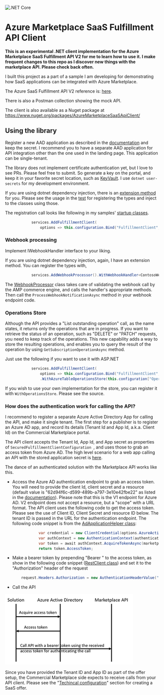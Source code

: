 ![.NET Core](https://github.com/Ercenk/AzureMarketplaceSaaSApiClient/workflows/.NET%20Core/badge.svg)

# Azure Marketplace SaaS Fulfillment API Client

**This is an experimental .NET client implementation for the Azure Marketplace SaaS Fulfillment API V2 for me to learn how to use it. I make frequent changes to this repo as I discover new things with the marketplace API. Please check back often.**

I built this project as a part of a sample I am developing for demonstrating how SaaS applications can be integrated with Azure Marketplace.

The Azure SaaS Fulfillment API V2 reference is: [here](https://docs.microsoft.com/en-us/azure/marketplace/cloud-partner-portal/saas-app/cpp-saas-fulfillment-api-v2#update-a-subscription).

There is also a Postman collection showing the mock API.

The client is also available as a Nuget package at https://www.nuget.org/packages/AzureMarketplaceSaaSApiClient/

## Using the library

Register a new AAD application as described in the [documentation](https://docs.microsoft.com/en-us/azure/active-directory/develop/scenario-web-app-call-api-app-registration) and keep the secret. I recommend you to have a separate AAD application for API integration other than the one used in the landing page. This application can be single-tenant.

The library does not implement certificate authentication yet, but I love to see PRs. Please feel free to submit. So generate a key on the portal, and keep it in your favorite secret location, such as [KeyVault](https://docs.microsoft.com/en-us/aspnet/core/security/key-vault-configuration?view=aspnetcore-2.2). I use ```dotnet user-secrets``` for my development environment.

If you are using dotnet dependency injection, there is an [extension method](https://github.com/Ercenk/AzureMarketplaceSaaSApiClient/blob/master/src/FulfillmentClientServiceCollectionExtensions.cs) for you. Please see the usage in the [test](https://github.com/Ercenk/AzureMarketplaceSaaSApiClient/blob/master/test/SaaSFulfillmentClientTests/WebHookTests.cs#L76) for registering the types and inject to the classes using those.

The registration call looks like following in my samples' [startup classes](https://github.com/Ercenk/ContosoAMPBasic/blob/master/src/Dashboard/Startup.cs#L84).

```csharp
            services.AddFulfillmentClient(
                options => this.configuration.Bind("FulfillmentClient", options));
```

### Webhook processing

Implement IWebhookHandler interface to your liking. 

If you are using dotnet dependency injection, again, I have an extension method. You can register the types with,

``` csharp
            services.AddWebhookProcessor().WithWebhookHandler<ContosoWebhookHandler>();
```

The [WebhookProcessor](https://github.com/Ercenk/AzureMarketplaceSaaSApiClient/blob/master/src/WebHook/WebhookProcessor.cs#L77) class takes care of validating the webhook call by the AMP commerce engine, and calls the handler's appropriate methods. Then call the ```ProcessWebhookNotificationAsync``` method in your webhook endpoint code.

### Operations Store

Although the API provides a "List outstanding operation" call, as the name states, it returns only the operations that are in progress. If you want to retrieve the status of an operation, such as "DELETE" or "PATCH" requests, you need to keep track of the operations.
This new capability adds a way to store the resulting operations, and enables you to query the result of the operation by using ```GetSubscriptionOperationAsync``` method.

Just use the following if you want to use it with ASP.NET 

``` csharp
            services.AddFulfillmentClient(
                options => this.configuration.Bind("FulfillmentClient", options))
                .WithAzureTableOperationsStore(this.configuration["OperationsStoreConnectionString"]);
```

If you wish to use your own implementation for the store, you can register it with ```WithOperationsStore```. Please see the source.

### How does the authentication work for calling the API?

I recommend to register a separate Azure Active Directory App for calling the API, and make it single tenant. The first step for a publisher is to register an Azure AD app, and record its details (Tenant Id and App Id, a.k.a. Client Id) on the Commercial Marketplace portal.

The API client accepts the Tenant Id, App Id, and App secret as properties of ```SecuredFulfillmentClientConfiguration ```, and uses those to grab an access token from Azure AD. The high level scenario for a web app calling an API with the stored application secret is [here](https://docs.microsoft.com/en-us/azure/active-directory/develop/scenario-web-app-call-api-overview).

The dance of an authenticated solution with the Marketplace API works like this.

- Access the Azure AD authentication endpoint to grab an access token. You will need to provide the client Id, client secret and a resource (default value is "62d94f6c-d599-489b-a797-3e10e42fbe22" as listed in the [documentation](https://docs.microsoft.com/en-us/azure/marketplace/partner-center-portal/pc-saas-registration#get-a-token-based-on-the-azure-ad-app)). Please note that this is the V1 endpoint for Azure AD. V2 endpoint does not accept a resource, but a "scope" with a URL format. The API client uses the following code to get the access token. Please see the use of Client ID, Client Secret and resource ID below. The tenant ID is passed in the URL for the authentication endpoint. The following code snippet is from the [AdApplicationHelper class](https://github.com/Ercenk/AzureMarketplaceSaaSApiClient/blob/master/src/AzureAD/AdApplicationHelper.cs):

    ```C#
                var credential = new ClientCredential(options.AzureActiveDirectory.ClientId.ToString(), options.AzureActiveDirectory.AppKey);
                var authContext = new AuthenticationContext(authenticationEndpoint + options.AzureActiveDirectory.TenantId, false);
                var token = await authContext.AcquireTokenAsync(marketplaceResourceId, credential);
                return token.AccessToken;
    ```

- Make a bearer token by prepending "Bearer " to the access token, as show in the following code snippet ([RestClient class](https://github.com/Ercenk/AzureMarketplaceSaaSApiClient/blob/master/src/RestClient.cs#L48)) and set it to the "Authorization" header of the request

    ```C#
        request.Headers.Authorization = new AuthenticationHeaderValue("Bearer", bearerToken);
    ```

- Call the API

![Calling the API](Docs/CallAPI.png) 

Since you have provided the Tenant ID and App ID as part of the offer setup, the Commercial Marketplace side expects to receive calls from your API client. Please see the "[Techincal configuration](https://docs.microsoft.com/en-us/azure/marketplace/partner-center-portal/create-new-saas-offer#technical-configuration)" section for creating a SaaS offer.
